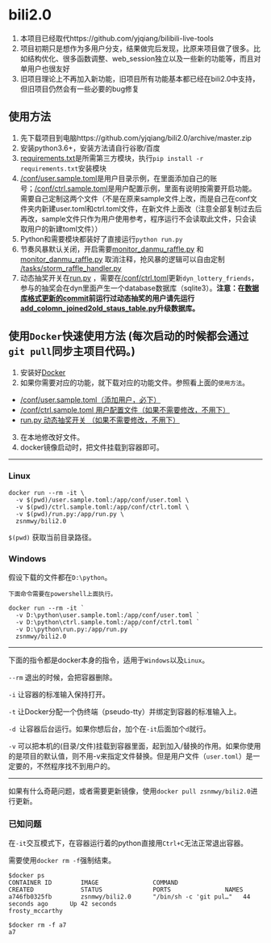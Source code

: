 bili2.0  
========
1. 本项目已经取代https://github.com/yjqiang/bilibili-live-tools  
2. 项目初期只是想作为多用户分支，结果做完后发现，比原来项目做了很多。比如结构优化、很多函数调整、web_session独立以及一些新的功能等，而且对单用户也很友好  
3. 旧项目理论上不再加入新功能，旧项目所有功能基本都已经在bili2.0中支持，但旧项目仍然会有一些必要的bug修复  


使用方法
-------
1. 先下载项目到电脑https://github.com/yjqiang/bili2.0/archive/master.zip
2. 安装python3.6+，安装方法请自行谷歌/百度
3. [requirements.txt](https://github.com/yjqiang/bili2.0/blob/master/requirements.txt)是所需第三方模块，执行`pip install -r requirements.txt`安装模块
4. [/conf/user.sample.toml](https://github.com/yjqiang/bili2.0/blob/master/conf/user.sample.toml)是用户目录示例，在里面添加自己的账号；[/conf/ctrl.sample.toml](https://github.com/yjqiang/bili2.0/blob/master/conf/ctrl.sample.toml)是用户配置示例，里面有说明按需要开启功能。需要自己定制这两个文件（不是在原来sample文件上改，而是自己在conf文件夹内新建user.toml和ctrl.toml文件，在新文件上面改（注意全部复制过去后再改，sample文件只作为用户使用参考，程序运行不会读取此文件，只会读取用户的新建toml文件））
5. Python和需要模块都装好了直接运行`python run.py`
6. 节奏风暴默认关闭，开启需要[monitor_danmu_raffle.py](https://github.com/yjqiang/bili2.0/blob/master/danmu/monitor_danmu_raffle.py#L79) 和 [monitor_danmu_raffle.py](https://github.com/yjqiang/bili2.0/blob/master/danmu/monitor_danmu_raffle.py#L178) 取消注释，抢风暴的逻辑可以自由定制 [/tasks/storm_raffle_handler.py](https://github.com/yjqiang/bili2.0/blob/master/tasks/storm_raffle_handler.py)
7. 动态抽奖开关在[run.py](https://github.com/yjqiang/bili2.0/blob/master/run.py#L94) ，需要在[/conf/ctrl.toml](https://github.com/yjqiang/bili2.0/blob/master/conf/ctrl.toml)更新`dyn_lottery_friends`，参与的抽奖会在dyn里面产生一个database数据库（sqlite3）。**注意：在[数据库格式更新的commit](https://github.com/yjqiang/bili2.0/commit/93fb545add5e3e51adc4704f51def3a5468d8e4a)前运行过动态抽奖的用户请先运行[add_colomn_joined2old_staus_table.py](https://github.com/yjqiang/bili2.0/blob/master/dyn/add_colomn_joined2old_staus_table.py)升级数据库。**


使用`Docker`快速使用方法 (每次启动的时候都会通过`git pull`同步主项目代码。)
-------
1. 安装好[Docker](https://yeasy.gitbooks.io/docker_practice/content/install/)
2. 如果你需要对应的功能，就下载对应的功能文件。参照看上面的`使用方法`。
  - [/conf/user.sample.toml（添加用户，必下）](https://raw.githubusercontent.com/yjqiang/bili2.0/master/conf/user.sample.toml)
  - [/conf/ctrl.sample.toml 用户配置文件（如果不需要修改，不用下）](https://raw.githubusercontent.com/yjqiang/bili2.0/master/conf/ctrl.sample.toml)
  - [run.py 动态抽奖开关 （如果不需要修改，不用下）](https://raw.githubusercontent.com/yjqiang/bili2.0/master/run.py)
3. 在本地修改好文件。
4. docker镜像启动时，把文件挂载到容器即可。

---

### Linux

```
docker run --rm -it \
  -v $(pwd)/user.sample.toml:/app/conf/user.toml \
  -v $(pwd)/ctrl.sample.toml:/app/conf/ctrl.toml \
  -v $(pwd)/run.py:/app/run.py \
  zsnmwy/bili2.0
```

`$(pwd)` 获取当前目录路径。

### Windows

假设下载的文件都在`D:\python`。

```
下面命令需要在powershell上面执行。

docker run --rm -it `
  -v D:\python\user.sample.toml:/app/conf/user.toml `
  -v D:\python\ctrl.sample.toml:/app/conf/ctrl.toml `
  -v D:\python\run.py:/app/run.py `
  zsnmwy/bili2.0
```
---

下面的指令都是docker本身的指令，适用于`Windows`以及`Linux`。

`--rm` 退出的时候，会把容器删除。

`-i` 让容器的标准输入保持打开。

`-t` 让Docker分配一个伪终端（pseudo-tty）并绑定到容器的标准输入上。

`-d `让容器后台运行。如果你想后台，加个在`-it`后面加个`d`就行。

`-v` 可以把本机的(目录/文件)挂载到容器里面，起到加入/替换的作用。如果你使用的是项目的默认值，则不用-v来指定文件替换。但是用户文件（`user.toml`）是一定要的，不然程序找不到用户的。

---

如果有什么奇葩问题，或者需要更新镜像，使用`docker pull zsnmwy/bili2.0`进行更新。

### 已知问题

在`-it`交互模式下，在容器运行着的python直接用`Ctrl+C`无法正常退出容器。

需要使用`docker rm -f`强制结束。

```
$docker ps
CONTAINER ID        IMAGE               COMMAND                  CREATED             STATUS              PORTS               NAMES
a746fb0325fb        zsnmwy/bili2.0      "/bin/sh -c 'git pul…"   44 seconds ago      Up 42 seconds                           frosty_mccarthy

$docker rm -f a7
a7
```
